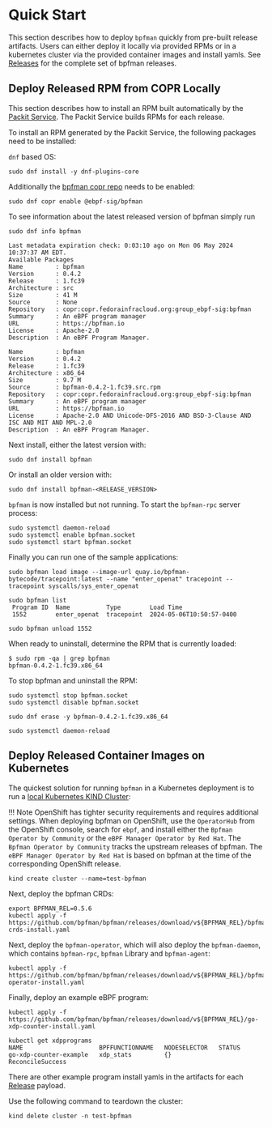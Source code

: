 # Quick Start

This section describes how to deploy `bpfman` quickly from pre-built release
artifacts.  Users can either deploy it locally via provided RPMs or in a
kubernetes cluster via the provided container images and install yamls. See [Releases](https://github.com/bpfman/bpfman/releases) for the complete set of bpfman releases.

## Deploy Released RPM from COPR Locally

This section describes how to install an RPM built automatically by the
[Packit Service](https://dashboard.packit.dev/projects/github.com/bpfman/bpfman).
The Packit Service builds RPMs for each release.

To install an RPM generated by the Packit Service, the following packages need
to be installed:

`dnf` based OS:

```console
sudo dnf install -y dnf-plugins-core
```

Additionally the [bpfman copr repo](https://copr.fedorainfracloud.org/coprs/g/ebpf-sig/bpfman/) needs to be enabled:

```console
sudo dnf copr enable @ebpf-sig/bpfman
```

To see information about the latest released version of bpfman simply run

```console
sudo dnf info bpfman

Last metadata expiration check: 0:03:10 ago on Mon 06 May 2024 10:37:37 AM EDT.
Available Packages
Name         : bpfman
Version      : 0.4.2
Release      : 1.fc39
Architecture : src
Size         : 41 M
Source       : None
Repository   : copr:copr.fedorainfracloud.org:group_ebpf-sig:bpfman
Summary      : An eBPF program manager
URL          : https://bpfman.io
License      : Apache-2.0
Description  : An eBPF Program Manager.

Name         : bpfman
Version      : 0.4.2
Release      : 1.fc39
Architecture : x86_64
Size         : 9.7 M
Source       : bpfman-0.4.2-1.fc39.src.rpm
Repository   : copr:copr.fedorainfracloud.org:group_ebpf-sig:bpfman
Summary      : An eBPF program manager
URL          : https://bpfman.io
License      : Apache-2.0 AND Unicode-DFS-2016 AND BSD-3-Clause AND ISC AND MIT AND MPL-2.0
Description  : An eBPF Program Manager.
```

Next install, either the latest version with:

```console
sudo dnf install bpfman 
```

Or install an older version with:

```console
sudo dnf install bpfman-<RELEASE_VERSION> 
```

`bpfman` is now installed but not running. To start the `bpfman-rpc` server process:

```console
sudo systemctl daemon-reload
sudo systemctl enable bpfman.socket
sudo systemctl start bpfman.socket
```

Finally you can run one of the sample applications:

```console
sudo bpfman load image --image-url quay.io/bpfman-bytecode/tracepoint:latest --name "enter_openat" tracepoint --tracepoint syscalls/sys_enter_openat

sudo bpfman list
 Program ID  Name          Type        Load Time                
 1552        enter_openat  tracepoint  2024-05-06T10:50:57-0400 

sudo bpfman unload 1552
```

When ready to uninstall, determine the RPM that is currently loaded:

```console
$ sudo rpm -qa | grep bpfman
bpfman-0.4.2-1.fc39.x86_64
```

To stop bpfman and uninstall the RPM:

```console
sudo systemctl stop bpfman.socket
sudo systemctl disable bpfman.socket

sudo dnf erase -y bpfman-0.4.2-1.fc39.x86_64

sudo systemctl daemon-reload
```

## Deploy Released Container Images on Kubernetes

The quickest solution for running `bpfman` in a Kubernetes deployment is to run a
[local Kubernetes KIND Cluster](https://kind.sigs.k8s.io/docs/user/quick-start/):

!!! Note 
    OpenShift has tighter security requirements and requires additional
    settings. When deploying bpfman on OpenShift, use the `OperatorHub` from the
    OpenShift console, search for `ebpf`, and install either the `Bpfman
    Operator by Community` or the `eBPF Manager Operator by Red Hat`. The
    `Bpfman Operator by Community` tracks the upstream releases of bpfman. The
    `eBPF Manager Operator by Red Hat` is based on bpfman at the time of the
    corresponding OpenShift release.

```console
kind create cluster --name=test-bpfman
```

Next, deploy the bpfman CRDs:

```console
export BPFMAN_REL=0.5.6
kubectl apply -f  https://github.com/bpfman/bpfman/releases/download/v${BPFMAN_REL}/bpfman-crds-install.yaml
```

Next, deploy the `bpfman-operator`, which will also deploy the `bpfman-daemon`, which contains
`bpfman-rpc`, `bpfman` Library and `bpfman-agent`:

```console
kubectl apply -f https://github.com/bpfman/bpfman/releases/download/v${BPFMAN_REL}/bpfman-operator-install.yaml
```

Finally, deploy an example eBPF program:

```console
kubectl apply -f https://github.com/bpfman/bpfman/releases/download/v${BPFMAN_REL}/go-xdp-counter-install.yaml

kubectl get xdpprograms
NAME                     BPFFUNCTIONNAME   NODESELECTOR   STATUS
go-xdp-counter-example   xdp_stats         {}             ReconcileSuccess
```

There are other example program install yamls in the artifacts for each
[Release](https://github.com/bpfman/bpfman/releases) payload.

Use the following command to teardown the cluster:

```console
kind delete cluster -n test-bpfman
```
